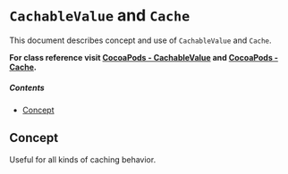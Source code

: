 # `CachableValue` and `Cache`
This document describes concept and use of `CachableValue` and `Cache`.

**For class reference visit [CocoaPods - CachableValue](http://cocoadocs.org/docsets/AsyncNinja/1.0.0/Classes/CachableValue.html) and [CocoaPods - Cache](http://cocoadocs.org/docsets/AsyncNinja/1.0.0/Classes/Cache.html).** 

##### Contents
* [Concept](#concept)

## Concept


<TODO>

Useful for all kinds of caching behavior.

